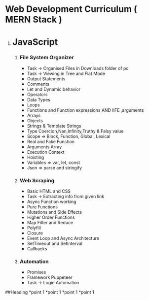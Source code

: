 # Web Development Curriculum ( MERN Stack )

1. # **JavaScript**

    1. ### **File System Organizer**
        - Task -> Organised Files in Downloads folder of pc 
        - Task -> Viewing in Tree and Flat Mode
        - Output Statements 
        - Comments 
        - Let and Dynamic behavior 
        - Operators 
        - Data Types
        - Loops 
        - Functions and Function expressions AND IIFE ,arguments 
        - Arrays 
        - Objects 
        - Strings & Template Strings 
        - Type Coercion,Nan,Infinity,Truthy & Falsy value
        - Scope => Block, Function, Global, Lexical
        - Real and Fake Function
        - Arguments Array
        - Execution Context
        - Hoisting
        - Variables => var, let, const
        - Json => parse and stringify 

    2. ### **Web Scraping**
        - Basic HTML and CSS
        - Task -> Extracting info from given link
        - Async Function working
        - Pure Functions
        - Mutations and Side Effects
        - Higher Order Functions 
        - Map Filter and Reduce
        - Polyfill
        - Closure
        - Event Loop and Async Architecture
        - SetTimeout and SetInterval
        - Callbacks

    3. ### **Automation**
        - Promises
        - Framework Puppeteer
        - Task -> Login Automation 
    
##Heading
*point 1
*point 1
*point 1
*point 1

